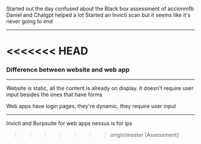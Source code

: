 Started out the day confused about the Black box assessment of accionmfb
Daniel and Chatgpt helped a lot
Started an Invicti scan but it seems like it's never going to end

---
<<<<<<< HEAD
=======

### Difference between website and web app
---
Website is static, all the content is already on display. it doesn't require user input besides the ones that have forms

Web apps have login pages, they're dynamic, they require user input

---
Invicti and Burpsuite for web apps
nessus is for ips

>>>>>>> origin/master
[Assessment]




